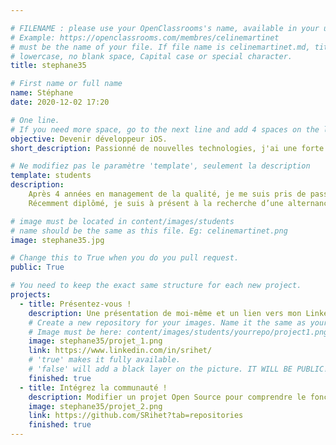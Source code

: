 ```yaml
---

# FILENAME : please use your OpenClassrooms's name, available in your url.
# Example: https://openclassrooms.com/membres/celinemartinet
# must be the name of your file. If file name is celinemartinet.md, title is celinemartinet.
# lowercase, no blank space, Capital case or special character.
title: stephane35

# First name or full name
name: Stéphane
date: 2020-12-02 17:20

# One line.
# If you need more space, go to the next line and add 4 spaces on the left, as in 'description'.
objective: Devenir développeur iOS.
short_description: Passionné de nouvelles technologies, j'ai une forte appétence pour le développement iOS.

# Ne modifiez pas le paramètre 'template', seulement la description
template: students
description:
    Après 4 années en management de la qualité, je me suis pris de passion pour le développement. Dans le cadre de cette reconversion professionnelle, j’ai commencé à me former en autodidacte aux bases du développement web, puis à l’ENI dans le cadre de la formation de développeur web et web mobile.
    Récemment diplômé, je suis à présent à la recherche d’une alternance afin de poursuivre ma montée en compétence via le titre de Développeur         d’applications chez OpenClassRooms.

# image must be located in content/images/students
# name should be the same as this file. Eg: celinemartinet.png
image: stephane35.jpg

# Change this to True when you do you pull request.
public: True

# You need to keep the exact same structure for each new project.
projects:
  - title: Présentez-vous !
    description: Une présentation de moi-même et un lien vers mon LinkedIn.
    # Create a new repository for your images. Name it the same as your nickname and profile picture.
    # Image must be here: content/images/students/yourrepo/project1.png
    image: stephane35/projet_1.png
    link: https://www.linkedin.com/in/srihet/
    # 'true' makes it fully available.
    # 'false' will add a black layer on the picture. IT WILL BE PUBLIC!
    finished: true
  - title: Intégrez la communauté !
    description: Modifier un projet Open Source pour comprendre le fonctionnement de Git, de Github et des pull requests. 
    image: stephane35/projet_2.png
    link: https://github.com/SRihet?tab=repositories
    finished: true
---
```

